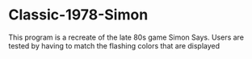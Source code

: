 # Classic-1978-Simon
This program is a recreate of the late 80s game Simon Says. Users are tested by having to match the flashing colors that are displayed
